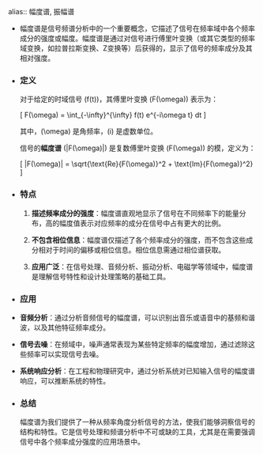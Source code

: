 alias:: 幅度谱, 振幅谱

- 幅度谱是信号频谱分析中的一个重要概念，它描述了信号在频率域中各个频率成分的强度或幅度。幅度谱是通过对信号进行傅里叶变换（或其它类型的频率域变换，如拉普拉斯变换、Z变换等）后获得的，显示了信号的频率成分及其相对强度。
- ### 定义
  
  对于给定的时域信号 \(f(t)\)，其傅里叶变换 \(F(\omega)\) 表示为：
  
  \[ F(\omega) = \int_{-\infty}^{\infty} f(t) e^{-i\omega t} dt \]
  
  其中，\(\omega\) 是角频率，\(i\) 是虚数单位。
  
  信号的**幅度谱** \(|F(\omega)|\) 是复数傅里叶变换 \(F(\omega)\) 的模，定义为：
  
  \[ |F(\omega)| = \sqrt{\text{Re}\{F(\omega)\}^2 + \text{Im}\{F(\omega)\}^2} \]
- ### 特点
  
  1. **描述频率成分的强度**：幅度谱直观地显示了信号在不同频率下的能量分布，高的幅度值表示对应频率的成分在信号中占有更大的比例。
  
  2. **不包含相位信息**：幅度谱仅描述了各个频率成分的强度，而不包含这些成分相对于时间的偏移或相位信息。相位信息需通过相位谱获取。
  
  3. **应用广泛**：在信号处理、音频分析、振动分析、电磁学等领域中，幅度谱是理解信号特性和设计处理策略的基础工具。
- ### 应用
- **音频分析**：通过分析音频信号的幅度谱，可以识别出音乐或语音中的基频和谐波，以及其他特征频率成分。
- **信号去噪**：在频域中，噪声通常表现为某些特定频率的幅度增加，通过滤除这些频率可以实现信号去噪。
- **系统响应分析**：在工程和物理研究中，通过分析系统对已知输入信号的幅度谱响应，可以推断系统的特性。
- ### 总结
  
  幅度谱为我们提供了一种从频率角度分析信号的方法，使我们能够洞察信号的结构和特性。它是信号处理和频谱分析中不可或缺的工具，尤其是在需要强调信号中各个频率成分强度的应用场景中。